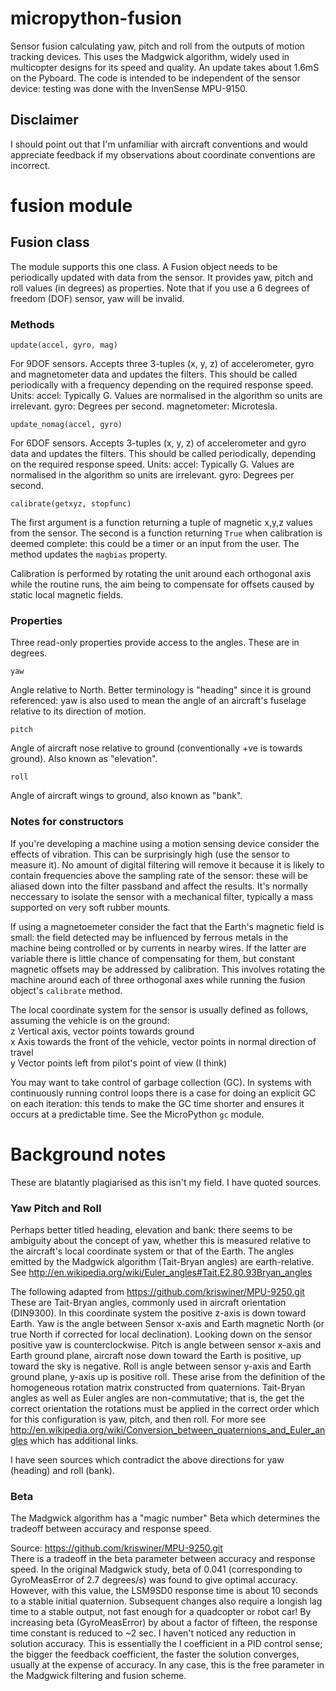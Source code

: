 # micropython-fusion

Sensor fusion calculating yaw, pitch and roll from the outputs of motion tracking devices. This
uses the Madgwick algorithm, widely used in multicopter designs for its speed and quality. An
update takes about 1.6mS on the Pyboard. The code is intended to be independent of the sensor
device: testing was done with the InvenSense MPU-9150.

## Disclaimer

I should point out that I'm unfamiliar with aircraft conventions and would appreciate feedback
if my observations about coordinate conventions are incorrect.

# fusion module

## Fusion class

The module supports this one class. A Fusion object needs to be periodically updated with data
from the sensor. It provides yaw, pitch and roll values (in degrees) as properties. Note that
if you use a 6 degrees of freedom (DOF) sensor, yaw will be invalid.

### Methods

```update(accel, gyro, mag)```

For 9DOF sensors. Accepts three 3-tuples (x, y, z) of accelerometer, gyro and magnetometer data
and updates the filters. This should be called periodically with a frequency depending on the
required response speed. Units:
accel: Typically G. Values are normalised in the algorithm so units are irrelevant.
gyro: Degrees per second.
magnetometer: Microtesla.

```update_nomag(accel, gyro)```

For 6DOF sensors. Accepts 3-tuples (x, y, z) of accelerometer and gyro data and
updates the filters. This should be called periodically, depending on the required response
speed. Units:
accel: Typically G. Values are normalised in the algorithm so units are irrelevant.
gyro: Degrees per second.

```calibrate(getxyz, stopfunc)```

The first argument is a function returning a tuple of magnetic x,y,z values from the sensor.
The second is a function returning ```True``` when calibration is deemed complete: this could
be a timer or an input from the user. The method updates the ```magbias``` property.

Calibration is performed by rotating the unit around each orthogonal axis while the routine
runs, the aim being to compensate for offsets caused by static local magnetic fields.

### Properties

Three read-only properties provide access to the angles. These are in degrees.  

```yaw```

Angle relative to North. Better terminology is "heading" since it is ground referenced: yaw
is also used to mean the angle of an aircraft's fuselage relative to its direction of motion.

```pitch```

Angle of aircraft nose relative to ground (conventionally +ve is towards ground). Also known
as "elevation".

```roll```

Angle of aircraft wings to ground, also known as "bank".

### Notes for constructors

If you're developing a machine using a motion sensing device consider the effects of vibration.
This can be surprisingly high (use the sensor to measure it). No amount of digital filtering
will remove it because it is likely to contain frequencies above the sampling rate of the sensor:
these will be aliased down into the filter passband and affect the results. It's normally
neccessary to isolate the sensor with a mechanical filter, typically a mass supported on very
soft rubber mounts.

If using a magnetoemeter consider the fact that the Earth's magnetic field is small: the field
detected may be influenced by ferrous metals in the machine being controlled or by currents in
nearby wires. If the latter are variable there is little chance of compensating for them, but
constant magnetic offsets may be addressed by calibration. This involves rotating the machine
around each of three orthogonal axes while running the fusion object's ```calibrate``` method.

The local coordinate system for the sensor is usually defined as follows, assuming the vehicle
is on the ground:  
z Vertical axis, vector points towards ground  
x Axis towards the front of the vehicle, vector points in normal direction of travel  
y Vector points left from pilot's point of view (I think)  

You may want to take control of garbage collection (GC). In systems with continuously running
control loops there is a case for doing an explicit GC on each iteration: this tends to make the
GC time shorter and ensures it occurs at a predictable time. See the MicroPython ```gc``` module.

# Background notes

These are blatantly plagiarised as this isn't my field. I have quoted sources.

### Yaw Pitch and Roll

Perhaps better titled heading, elevation and bank: there seems to be ambiguity about the concept
of yaw, whether this is measured relative to the aircraft's local coordinate system or that of
the Earth. The angles emitted by the Madgwick algorithm (Tait-Bryan angles) are earth-relative.  
See http://en.wikipedia.org/wiki/Euler_angles#Tait.E2.80.93Bryan_angles

The following adapted from https://github.com/kriswiner/MPU-9250.git  
These are Tait-Bryan angles, commonly used in aircraft orientation (DIN9300). In this coordinate
system the positive z-axis is down toward Earth. 
Yaw is the angle between Sensor x-axis and Earth magnetic North (or true North if corrected for
local declination). Looking down on the sensor positive yaw is counterclockwise.
Pitch is angle between sensor x-axis and Earth ground plane, aircraft nose down toward the Earth
is positive, up toward the sky is negative.
Roll is angle between sensor y-axis and Earth ground plane, y-axis up is positive roll.
These arise from the definition of the homogeneous rotation matrix constructed from quaternions.
Tait-Bryan angles as well as Euler angles are non-commutative; that is, the get the correct orientation
the rotations must be applied in the correct order which for this configuration is yaw, pitch,
and then roll. For more see http://en.wikipedia.org/wiki/Conversion_between_quaternions_and_Euler_angles
which has additional links.

I have seen sources which contradict the above directions for yaw (heading) and roll (bank).

### Beta

The Madgwick algorithm has a "magic number" Beta which determines the tradeoff between accuracy
and response speed.

Source: https://github.com/kriswiner/MPU-9250.git  
There is a tradeoff in the beta parameter between accuracy and response speed.
In the original Madgwick study, beta of 0.041 (corresponding to GyroMeasError of 2.7 degrees/s)
was found to give optimal accuracy. However, with this value, the LSM9SD0 response time is about
10 seconds to a stable initial quaternion. Subsequent changes also require a longish lag time to
a stable output, not fast enough for a quadcopter or robot car! By increasing beta (GyroMeasError)
by about a factor of fifteen, the response time constant is reduced to ~2 sec.
I haven't noticed any reduction in solution accuracy. This is essentially the I coefficient in a PID control sense; 
the bigger the feedback coefficient, the faster the solution converges, usually at the expense of accuracy. 
In any case, this is the free parameter in the Madgwick filtering and fusion scheme.
